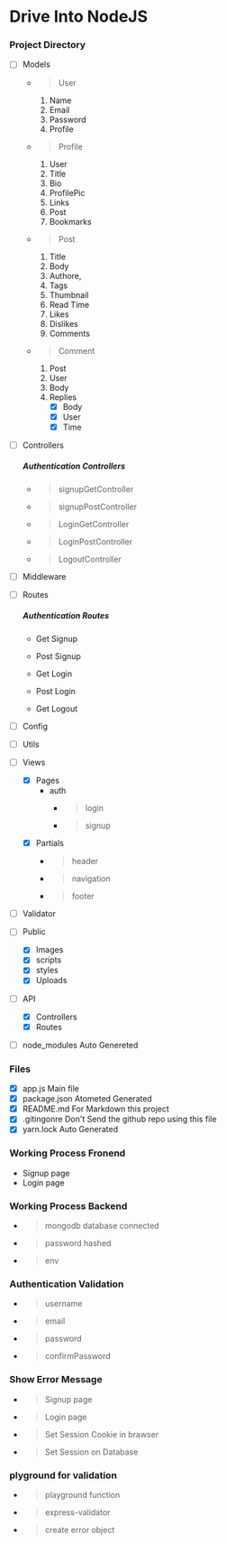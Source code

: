 # Drive Into NodeJS



### Project Directory
- [ ] Models
    - > User
        01. Name
        02. Email
        03. Password
        04. Profile

    - > Profile
        01. User
        02. Title
        03. Bio
        04. ProfilePic
        05. Links
        06. Post
        07. Bookmarks

    - > Post
        01. Title
        02. Body
        03. Authore,
        04. Tags
        05. Thumbnail
        06. Read Time
        07. Likes
        08. Dislikes
        09. Comments

    - > Comment
        01. Post
        02. User
        03. Body
        04. Replies
            - [x] Body
            - [x] User
            - [x] Time
- [ ] Controllers
    ##### Authentication Controllers
    - > signupGetController
    - > signupPostController

    - > LoginGetController
    - > LoginPostController

    - > LogoutController
- [ ] Middleware
- [ ] Routes
    ##### Authentication Routes
    *   Get Signup
    *   Post Signup

    *   Get Login
    *   Post Login

    *   Get Logout
- [ ] Config
- [ ] Utils
- [ ] Views
    - [x] Pages
        * auth
            - > login
            - > signup
    - [x] Partials
        - > header
        - > navigation
        - > footer
- [ ] Validator
- [ ] Public
    - [x] Images
    - [x] scripts
    - [x] styles
    - [x] Uploads
- [ ] API
    - [x] Controllers
    - [x] Routes
- [ ] node_modules Auto Genereted



### Files
- [x] app.js Main file
- [x] package.json Atometed Generated
- [x] README.md For Markdown  this project
- [x] .gitingonre Don't Send the github repo using this file
- [x] yarn.lock Auto Generated

### Working Process Fronend
*   Signup page
*   Login page


###  Working Process Backend
-   > mongodb database connected
-   > password hashed
-   > env

### Authentication Validation
-   > username
-   > email
-   > password
-   > confirmPassword

### Show Error Message
-   > Signup page
-   > Login page
-   > Set Session Cookie in brawser
-   > Set Session on Database
### plyground for validation
-   > playground function
-   > express-validator
-   > create error object




